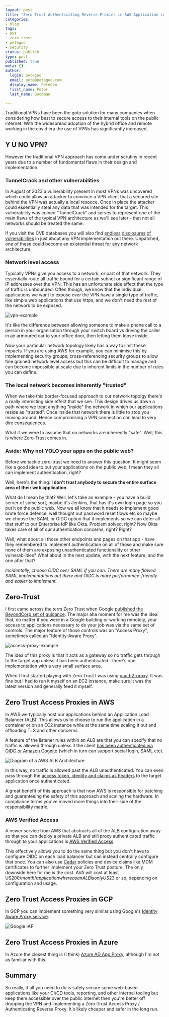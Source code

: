 ```yaml
---
layout: post
title: "Zero Trust Authenticating Reverse Proxies in AWS Application Load Balancers"
categories:
- blog
tags:
- aws
- zero trust
- petegoo
- security
status: publish
type: post
published: true
meta: {}
author:
  login: petegoo
  email: pete@petegoo.com
  display_name: PeteGoo
  first_name: Peter
  last_name: Goodman

---
```


Traditional VPNs have been the goto solution for many companies when considering how best to secure access to their internal tools on the public internet. With the widespread adoption of the hybrid office and remote working in the covid era the use of VPNs has significantly increased.

## Y U NO VPN?

However the traditional VPN approach has come under scrutiny in recent years due to a number of fundamental flaws in their design and implementation.

### TunnelCrack and other vulnerabilities
In August of 2023 a vulnerability present in most VPNs was uncovered which could allow an attacker to convince a VPN client that a secured site behind the VPN was actually a local resouce. Once in place the attacker could essentially steal any data that was intended for the target. This vulnerability was coined "TunnelCrack" and serves to represent one of the main flaws of the typical VPN architecture as we'll see later - that not all networks should be treated the same.

If you visit the CVE databases you will also find [endless](https://www.cvedetails.com/vulnerability-list/vendor_id-3278/Openvpn.html) [disclosures](https://www.cvedetails.com/vulnerability-list/vendor_id-628/product_id-12675/Sonicwall-Global-Vpn-Client.html) [of](https://www.cvedetails.com/vulnerability-list/vendor_id-12126/product_id-112852/version_id-687403/Amazon-Aws-Client-Vpn-2.0.0.html) [vulnerabilities](https://www.cvedetails.com/vulnerability-list/vendor_id-16/product_id-1887/Cisco-Vpn-Client.html) in just about any VPN implementation out there. Unpatched, one of these could become an existential threat for any network architecture.

### Network level access
Typically VPNs give you access to a network, or part of that network. They essentially route all traffic bound for a certain subnet or significant range of IP addresses over the VPN. This has an unfortunate side effect that the type of traffic is unbounded. Often though, we know that the individual applications we want to expose over the VPN have a single type of traffic, like simple web applications that use https, and we don't need the rest of the network to be exposed.

![vpn-example](/images/2023/vpn-example.png)

It's like the difference between allowing someone to make a phone call to a person in your organisation through your switch board vs driving the caller in an armoured car to your office door, then letting them loose inside.

Now your particular network topology likely has a way to limit these impacts. If you are using AWS for example, you can minimise this by implementing security groups, cross-referencing security groups to allow fine grained network level access but this can be difficult to manage and can become impossible at scale due to inherent limits in the number of rules you can define.

### The local network becomes inherently "trusted"

When we take this border-focused approach to our network topolgy there's a really interesting side effect that we see. This design drives us down a path where we treat anything "inside" the network in which our applications reside as "trusted". Once inside that network there is little to stop you moving around. Hence compromising a VPN connection can lead to very dire consequences.

What if we were to assume that no networks are inherently "safe". Well, this is where Zero-Trust comes in.

### Aside: Why not YOLO your apps on the public web?

Before we tackle zero-trust we need to answer this question. It might seem like a good idea to put your applications on the public web, I mean they all can implement authentication, right?

Well, here's the thing: **I don't trust anybody to secure the entire surface area of their web application**.

What do I mean by that? Well, let's take an example - you have a build server of some sort, maybe it's Jenkins, that has it's own login page so you put it on the public web. Now we all know that it needs to implement good brute force defence, well thought out password reset flows etc so maybe we choose the SAML or OIDC option that it implements so we can defer all that stuff to our Enterprise IdP like Okta. Problem solved, right? Now Okta takes care of all of our authentication concerns, right? Right?

Well, what about all those other endpoints and pages on that app - have they remembered to implement authentication on all of those and make sure none of them are exposing unauthenticated functionality or other vulnerabilities? What about in the next update, with the next feature, and the one after that?

*Incidentally, choose OIDC over SAML if you can. There are many flawed SAML implementations out there and OIDC is more performance-friendly and easier to implement.*

## Zero-Trust

I first came across the term Zero Trust when Google [published the BeyondCorp set of guidance](https://www.beyondcorp.com/). The major aha moment for me was the idea that, no matter if you were in a Google building or working remotely, your access to applications necessary to do your job was via the same set of controls. The major feature of those controls was an "Access Proxy", sometimes called an "Identity-Aware Proxy". 

![access-proxy-example](/images/2023/access-proxy-example.png)

The idea of this proxy is that it acts as a gateway so no traffic gets through to the target app unless it has been authenticated. There's one implementation with a very small surface area.

When I first started playing with Zero Trust I was using [oauth2-proxy](https://github.com/oauth2-proxy/oauth2-proxy). It was fine but I had to run it myself on an EC2 instance, make sure it was the latest version and generally feed it myself.

## Zero Trust Access Proxies in AWS

In AWS we typically host our applications behind an Application Load Balancer (ALB). This allows us to choose to run the application in a container or on an EC2 instance while at the same time scaling it out and offloading TLS and other concerns.

A feature of the listener rules within an ALB are that you can specify that no traffic is allowed through unless it the client [has been authenticated via OIDC or Amazon Cognito](https://docs.aws.amazon.com/elasticloadbalancing/latest/application/listener-authenticate-users.html) (which in turn can support social login, SAML etc).

![Diagram of a AWS ALB Architecture](/images/2023/aws-alb-rv-proxy.png)

In this way, no traffic is allowed past the ALB unauthenticated. You can even pass through the [access token, identity and claims as headers](https://docs.aws.amazon.com/elasticloadbalancing/latest/application/listener-authenticate-users.html#user-claims-encoding) to the target application once authenticated.

A great benefit of this approach is that now AWS is responsible for patching and guaranteeing the safety of this approach and scaling the hardware. In compliance terms you've moved more things into their side of the responsibility matrix.

### AWS Verified Access
A newer service from AWS that abstracts all of the ALB configuration away so that you can deploy a private ALB and still proxy authenticated traffic through to your applications is [AWS Verified Access](https://aws.amazon.com/verified-access/). 

This effectively allows you to do the same thing but you don't have to configure OIDC on each load balancer but can instead centrally configure that once. You can also use [Cedar](https://aws.amazon.com/blogs/opensource/using-open-source-cedar-to-write-and-enforce-custom-authorization-policies/) policies and device claims like MDM certificates to further implement your Zero Trust posture. The only downside here for me is the cost. AVA will cost at least US$200 / month / application whereas an ALB is only US$23 or so, depending on configuration and usage.

## Zero Trust Access Proxies in GCP
In GCP you can implement something very similar using Google's [Identity Aware Proxy service](https://cloud.google.com/iap).

![Google IAP](/images/2023/iap-load-balancer.png)

## Zero Trust Access Proxies in Azure

In Azure the closest thing is (I think) [Azure AD App Proxy](https://learn.microsoft.com/en-us/azure/active-directory/app-proxy/what-is-application-proxy), although I'm not as familiar with this.

## Summary
So really, if all you need to do is safely secure some web-based applications like your CI/CD tools, reporting, and other internal tooling but keep them accessible over the public internet then you're better off dropping the VPN and implementing a Zero-Trust Access Proxy / Authenticating Reverse Proxy. It's likely cheaper and safer in the long run.